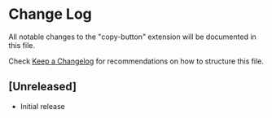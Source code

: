 # Change Log

All notable changes to the "copy-button" extension will be documented in this file.

Check [Keep a Changelog](http://keepachangelog.com/) for recommendations on how to structure this file.

## [Unreleased]

- Initial release